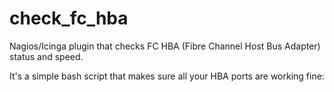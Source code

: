 # check_fc_hba
Nagios/Icinga plugin that checks FC HBA (Fibre Channel Host Bus Adapter) status and speed.

It's a simple bash script that makes sure all your HBA ports are working fine:

